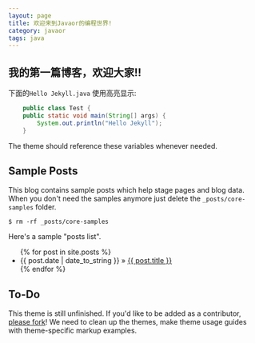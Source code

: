 ```yaml
---
layout: page
title: 欢迎来到Javaor的编程世界!
category: javaor
tags: java
---
```


## 我的第一篇博客，欢迎大家!!

下面的`Hello Jekyll.java` 使用高亮显示:
```java
    public class Test {
	public static void main(String[] args) {
		System.out.println("Hello Jekyll");
	}
```
The theme should reference these variables whenever needed.
    
## Sample Posts

This blog contains sample posts which help stage pages and blog data.
When you don't need the samples anymore just delete the `_posts/core-samples` folder.

    $ rm -rf _posts/core-samples

Here's a sample "posts list".

<ul class="posts">
  {% for post in site.posts %}
    <li><span>{{ post.date | date_to_string }}</span> &raquo; <a href="{{ BASE_PATH }}{{ post.url }}">{{ post.title }}</a></li>
  {% endfor %}
</ul>

## To-Do

This theme is still unfinished. If you'd like to be added as a contributor, [please fork](http://github.com/plusjade/jekyll-bootstrap)!
We need to clean up the themes, make theme usage guides with theme-specific markup examples.


